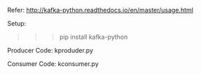 
Refer: http://kafka-python.readthedocs.io/en/master/usage.html

Setup:

>>> pip install kafka-python


Producer Code:
	kproduder.py

Consumer Code:
	kconsumer.py


